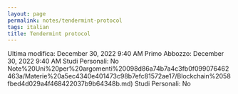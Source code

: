 ```yaml
---
layout: page
permalink: notes/tendermint-protocol
tags: italian
title: Tendermint protocol
---
```


Ultima modifica: December 30, 2022 9:40 AM
Primo Abbozzo: December 30, 2022 9:40 AM
Studi Personali: No
Note%20Uni%20per%20argomenti%20098d86a74b7a4c3fb0f099076462463a/Materie%20a5ec4340e401473c98b7efc81572ae17/Blockchain%2058fbed4d029a4f468422037b9b64348b.md)
Studi Personali: No